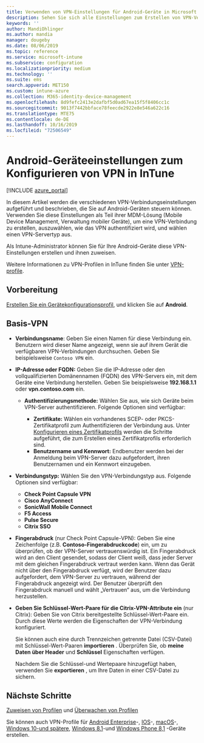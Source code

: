 ```yaml
---
title: Verwenden von VPN-Einstellungen für Android-Geräte in Microsoft Intune – Azure | Microsoft-Dokumentation
description: Sehen Sie sich alle Einstellungen zum Erstellen von VPN-Verbindungen auf Android-Geräten in Microsoft InTune an. Geben Sie den Verbindungs Namen, die IP-Adresse oder den FQDN des VPN-Servers ein, wählen Sie aus, wie sich Benutzer authentifizieren, und wählen Sie Citrix, SonicWALL, Check Point Capsule und Pulse Secure-Verbindungstypen aus.
keywords: ''
author: MandiOhlinger
ms.author: mandia
manager: dougeby
ms.date: 08/06/2019
ms.topic: reference
ms.service: microsoft-intune
ms.subservice: configuration
ms.localizationpriority: medium
ms.technology: ''
ms.suite: ems
search.appverid: MET150
ms.custom: intune-azure
ms.collection: M365-identity-device-management
ms.openlocfilehash: 8d9fefc2413e2dafbf5d0ad67ea15f5f8406cc1c
ms.sourcegitcommit: 9013f7442bbface78feecde2922e8e546a622c16
ms.translationtype: MTE75
ms.contentlocale: de-DE
ms.lasthandoff: 10/16/2019
ms.locfileid: "72506549"
---
```

# <a name="android-device-settings-to-configure-vpn-in-intune"></a>Android-Geräteeinstellungen zum Konfigurieren von VPN in InTune

[!INCLUDE [azure_portal](../includes/azure_portal.md)]

In diesem Artikel werden die verschiedenen VPN-Verbindungseinstellungen aufgeführt und beschrieben, die Sie auf Android-Geräten steuern können. Verwenden Sie diese Einstellungen als Teil ihrer MDM-Lösung (Mobile Device Management, Verwaltung mobiler Geräte), um eine VPN-Verbindung zu erstellen, auszuwählen, wie das VPN authentifiziert wird, und wählen einen VPN-Servertyp aus.

Als Intune-Administrator können Sie für Ihre Android-Geräte diese VPN-Einstellungen erstellen und ihnen zuweisen. 

Weitere Informationen zu VPN-Profilen in InTune finden Sie unter [VPN-profile](vpn-settings-configure.md).

## <a name="before-you-begin"></a>Vorbereitung

[Erstellen Sie ein Gerätekonfigurationsprofil](vpn-settings-configure.md#create-a-device-profile), und klicken Sie auf **Android**.

## <a name="base-vpn"></a>Basis-VPN

- **Verbindungsname**: Geben Sie einen Namen für diese Verbindung ein. Benutzern wird dieser Name angezeigt, wenn sie auf ihrem Gerät die verfügbaren VPN-Verbindungen durchsuchen. Geben Sie beispielsweise `Contoso VPN` ein.
- **IP-Adresse oder FQDN:** Geben Sie die IP-Adresse oder den vollqualifizierten Domänennamen (FQDN) des VPN-Servers ein, mit dem Geräte eine Verbindung herstellen. Geben Sie beispielsweise **192.168.1.1** oder **vpn.contoso.com** ein.

  - **Authentifizierungsmethode:** Wählen Sie aus, wie sich Geräte beim VPN-Server authentifizieren. Folgende Optionen sind verfügbar:

    - **Zertifikate:** Wählen ein vorhandenes SCEP- oder PKCS-Zertifikatprofil zum Authentifizieren der Verbindung aus. Unter [Konfigurieren eines Zertifikatprofils](../protect/certificates-configure.md) werden die Schritte aufgeführt, die zum Erstellen eines Zertifikatprofils erforderlich sind.
    - **Benutzername und Kennwort:** Endbenutzer werden bei der Anmeldung beim VPN-Server dazu aufgefordert, ihren Benutzernamen und ein Kennwort einzugeben.

- **Verbindungstyp:** Wählen Sie den VPN-Verbindungstyp aus. Folgende Optionen sind verfügbar:

  - **Check Point Capsule VPN**
  - **Cisco AnyConnect**
  - **SonicWall Mobile Connect**
  - **F5 Access**
  - **Pulse Secure**
  - **Citrix SSO**

- **Fingerabdruck** (nur Check Point Capsule-VPN): Geben Sie eine Zeichenfolge (z.B. **Contoso-Fingerabdruckcode**) ein, um zu überprüfen, ob der VPN-Server vertrauenswürdig ist. Ein Fingerabdruck wird an den Client gesendet, sodass der Client weiß, dass jeder Server mit dem gleichen Fingerabdruck vertraut werden kann. Wenn das Gerät nicht über den Fingerabdruck verfügt, wird der Benutzer dazu aufgefordert, dem VPN-Server zu vertrauen, während der Fingerabdruck angezeigt wird. Der Benutzer überprüft den Fingerabdruck manuell und wählt „Vertrauen“ aus, um die Verbindung herzustellen.
- **Geben Sie Schlüssel-Wert-Paare für die Citrix-VPN-Attribute ein** (nur Citrix): Geben Sie von Citrix bereitgestellte Schlüssel-Wert-Paare ein. Durch diese Werte werden die Eigenschaften der VPN-Verbindung konfiguriert. 

  Sie können auch eine durch Trennzeichen getrennte Datei (CSV-Datei) mit Schlüssel-Wert-Paaren **importieren** . Überprüfen Sie, ob **meine Daten über Header** und **Schlüssel** Eigenschaften verfügen.

  Nachdem Sie die Schlüssel-und Wertepaare hinzugefügt haben, verwenden Sie **exportieren** , um Ihre Daten in einer CSV-Datei zu sichern.

## <a name="next-steps"></a>Nächste Schritte

[Zuweisen von Profilen](device-profile-assign.md) und [Überwachen von Profilen](device-profile-monitor.md)

Sie können auch VPN-Profile für [Android Enterprise](vpn-settings-android-enterprise.md)-, [IOS](vpn-settings-ios.md)-, [macOS](vpn-settings-macos.md)-, [Windows 10-und spätere](vpn-settings-windows-10.md), [Windows 8.1](vpn-settings-windows-8-1.md)-und [Windows Phone 8,1](vpn-settings-windows-phone-8-1.md) -Geräte erstellen.
